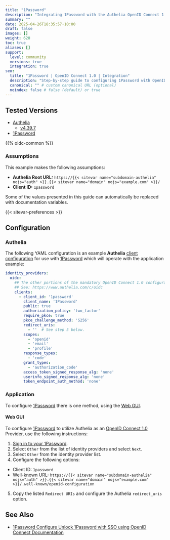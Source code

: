 ```yaml
---
title: "1Password"
description: "Integrating 1Password with the Authelia OpenID Connect 1.0 Provider."
summary: ""
date: 2025-04-26T18:35:57+10:00
draft: false
images: []
weight: 620
toc: true
aliases: []
support:
  level: community
  versions: true
  integration: true
seo:
  title: "1Password | OpenID Connect 1.0 | Integration"
  description: "Step-by-step guide to configuring 1Password with OpenID Connect 1.0 for secure SSO. Enhance your login flow using Authelia’s modern identity management."
  canonical: "" # custom canonical URL (optional)
  noindex: false # false (default) or true
---
```


## Tested Versions

- [Authelia]
  - [v4.39.7](https://github.com/authelia/authelia/releases/tag/v4.39.7)
- [1Password]

{{% oidc-common %}}

### Assumptions

This example makes the following assumptions:

- __Authelia Root URL:__ `https://{{< sitevar name="subdomain-authelia" nojs="auth" >}}.{{< sitevar name="domain" nojs="example.com" >}}/`
- __Client ID:__ `1password`

Some of the values presented in this guide can automatically be replaced with documentation variables.

{{< sitevar-preferences >}}

## Configuration

### Authelia

The following YAML configuration is an example __Authelia__ [client configuration] for use with [1Password] which will
operate with the application example:

```yaml {title="configuration.yml"}
identity_providers:
  oidc:
    ## The other portions of the mandatory OpenID Connect 1.0 configuration go here.
    ## See: https://www.authelia.com/c/oidc
    clients:
      - client_id: '1password'
        client_name: '1Password'
        public: true
        authorization_policy: 'two_factor'
        require_pkce: true
        pkce_challenge_method: 'S256'
        redirect_uris:
          - ''  # See step 5 below.
        scopes:
          - 'openid'
          - 'email'
          - 'profile'
        response_types:
          - 'code'
        grant_types:
          - 'authorization_code'
        access_token_signed_response_alg: 'none'
        userinfo_signed_response_alg: 'none'
        token_endpoint_auth_method: 'none'
```

### Application

To configure [1Password] there is one method, using the [Web GUI](#web-gui).

#### Web GUI

To configure [1Password] to utilize Authelia as an [OpenID Connect 1.0] Provider, use the following instructions:

1. [Sign in to your 1Password](https://start.1password.com/policies/sso/configure-idp).
2. Select `Other` from the list of identity providers and select `Next`.
3. Select `Other` from the identity provider list.
4. Configure the following options:
  - Client ID: `1password`
  - Well-known URL: `https://{{< sitevar name="subdomain-authelia" nojs="auth" >}}.{{< sitevar name="domain" nojs="example.com" >}}/.well-known/openid-configuration`
5. Copy the listed `Redirect URIs` and configure the Authelia `redirect_uris` option.

## See Also

- [1Password Configure Unlock 1Password with SSO using OpenID Connect Documentation](https://support.1password.com/sso-configure-generic/)

[Authelia]: https://www.authelia.com
[1Password]: https://1password.com/
[OpenID Connect 1.0]: ../../introduction.md
[client configuration]: ../../../../configuration/identity-providers/openid-connect/clients.md
